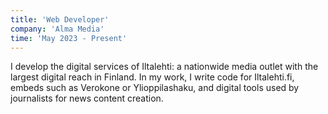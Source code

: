 ```yaml
---
title: 'Web Developer'
company: 'Alma Media'
time: 'May 2023 - Present'
---
```

I develop the digital services of Iltalehti: a nationwide media outlet with the largest digital reach in Finland. In my work, I write code for Iltalehti.fi, embeds such as Verokone or Ylioppilashaku, and digital tools used by journalists for news content creation.